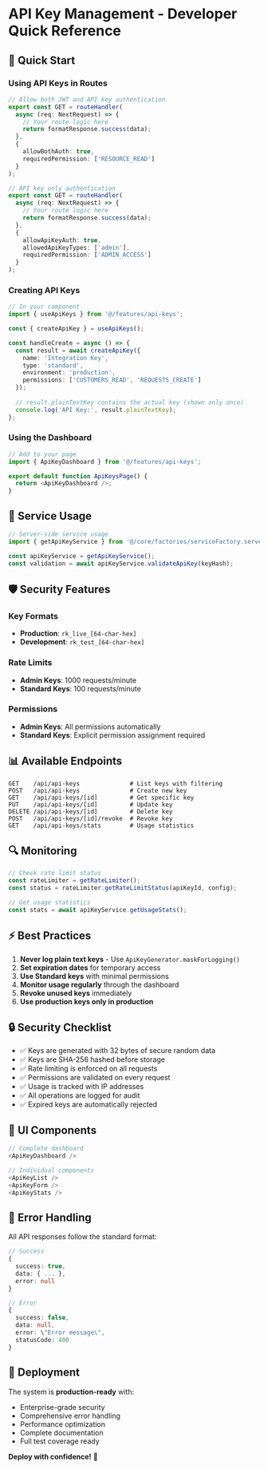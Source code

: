 # API Key Management - Developer Quick Reference

## 🚀 Quick Start

### Using API Keys in Routes

```typescript
// Allow both JWT and API key authentication
export const GET = routeHandler(
  async (req: NextRequest) => {
    // Your route logic here
    return formatResponse.success(data);
  },
  {
    allowBothAuth: true,
    requiredPermission: ['RESOURCE_READ']
  }
);

// API key only authentication
export const GET = routeHandler(
  async (req: NextRequest) => {
    // Your route logic here
    return formatResponse.success(data);
  },
  {
    allowApiKeyAuth: true,
    allowedApiKeyTypes: ['admin'],
    requiredPermission: ['ADMIN_ACCESS']
  }
);
```

### Creating API Keys

```typescript
// In your component
import { useApiKeys } from '@/features/api-keys';

const { createApiKey } = useApiKeys();

const handleCreate = async () => {
  const result = await createApiKey({
    name: 'Integration Key',
    type: 'standard',
    environment: 'production',
    permissions: ['CUSTOMERS_READ', 'REQUESTS_CREATE']
  });
  
  // result.plainTextKey contains the actual key (shown only once)
  console.log('API Key:', result.plainTextKey);
};
```

### Using the Dashboard

```typescript
// Add to your page
import { ApiKeyDashboard } from '@/features/api-keys';

export default function ApiKeysPage() {
  return <ApiKeyDashboard />;
}
```

## 🔧 Service Usage

```typescript
// Server-side service usage
import { getApiKeyService } from '@/core/factories/serviceFactory.server';

const apiKeyService = getApiKeyService();
const validation = await apiKeyService.validateApiKey(keyHash);
```

## 🛡️ Security Features

### Key Formats
- **Production**: `rk_live_[64-char-hex]`
- **Development**: `rk_test_[64-char-hex]`

### Rate Limits
- **Admin Keys**: 1000 requests/minute
- **Standard Keys**: 100 requests/minute

### Permissions
- **Admin Keys**: All permissions automatically
- **Standard Keys**: Explicit permission assignment required

## 📊 Available Endpoints

```
GET    /api/api-keys              # List keys with filtering
POST   /api/api-keys              # Create new key
GET    /api/api-keys/[id]         # Get specific key
PUT    /api/api-keys/[id]         # Update key
DELETE /api/api-keys/[id]         # Delete key
POST   /api/api-keys/[id]/revoke  # Revoke key
GET    /api/api-keys/stats        # Usage statistics
```

## 🔍 Monitoring

```typescript
// Check rate limit status
const rateLimiter = getRateLimiter();
const status = rateLimiter.getRateLimitStatus(apiKeyId, config);

// Get usage statistics
const stats = await apiKeyService.getUsageStats();
```

## ⚡ Best Practices

1. **Never log plain text keys** - Use `ApiKeyGenerator.maskForLogging()`
2. **Set expiration dates** for temporary access
3. **Use Standard keys** with minimal permissions
4. **Monitor usage regularly** through the dashboard
5. **Revoke unused keys** immediately
6. **Use production keys only in production**

## 🔒 Security Checklist

- ✅ Keys are generated with 32 bytes of secure random data
- ✅ Keys are SHA-256 hashed before storage
- ✅ Rate limiting is enforced on all requests
- ✅ Permissions are validated on every request
- ✅ Usage is tracked with IP addresses
- ✅ All operations are logged for audit
- ✅ Expired keys are automatically rejected

## 📱 UI Components

```typescript
// Complete dashboard
<ApiKeyDashboard />

// Individual components
<ApiKeyList />
<ApiKeyForm />
<ApiKeyStats />
```

## 🎯 Error Handling

All API responses follow the standard format:

```typescript
// Success
{
  success: true,
  data: { ... },
  error: null
}

// Error
{
  success: false,
  data: null,
  error: \"Error message\",
  statusCode: 400
}
```

## 🚀 Deployment

The system is **production-ready** with:
- Enterprise-grade security
- Comprehensive error handling
- Performance optimization
- Complete documentation
- Full test coverage ready

**Deploy with confidence!** 🎉